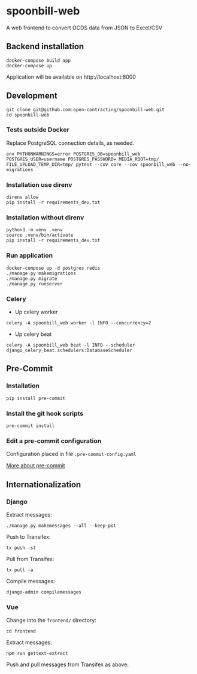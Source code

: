 # spoonbill-web
A web frontend to convert OCDS data from JSON to Excel/CSV

## Backend installation

```shell
docker-compose build app
docker-compose up
```

Application will be available on http://localhost:8000


## Development

```shell
git clone git@github.com:open-contracting/spoonbill-web.git
cd spoonbill-web
```

### Tests outside Docker

Replace PostgreSQL connection details, as needed.

```shell
env PYTHONWARNINGS=error POSTGRES_DB=spoonbill_web POSTGRES_USER=username POSTGRES_PASSWORD= MEDIA_ROOT=tmp/ FILE_UPLOAD_TEMP_DIR=tmp/ pytest --cov core --cov spoonbill_web --no-migrations
```

### Installation use direnv

```shell
direnv allow
pip install -r requirements_dev.txt
```

### Installation without direnv

```shell
python3 -m venv .venv
source .venv/bin/activate
pip install -r requirements_dev.txt
```

### Run application

```shell
docker-compose up -d postgres redis
./manage.py makemigrations
./manage.py migrate
./manage.py runserver
```

### Celery

* Up celery worker

```shell
celery -A spoonbill_web worker -l INFO --concurrency=2
```

* Up celery beat
```shell
celery -A spoonbill_web beat -l INFO --scheduler django_celery_beat.schedulers:DatabaseScheduler
```

## Pre-Commit

### Installation

```shell
pip install pre-commit
```

### Install the git hook scripts

```shell
pre-commit install
```

### Edit a pre-commit configuration

Configuration placed in file `.pre-commit-config.yaml`

[More about pre-commit](https://pre-commit.com/)


## Internationalization

### Django

Extract messages:

```shell
./manage.py makemessages --all --keep-pot
```

Push to Transifex:

```shell
tx push -st
```

Pull from Transifex:

```shell
tx pull -a
```

Compile messages:

```shell
django-admin compilemessages
```

### Vue

Change into the `frontend/` directory:

```shell
cd frontend
```

Extract messages:

```shell
npm run gettext-extract
```

Push and pull messages from Transifex as above.
